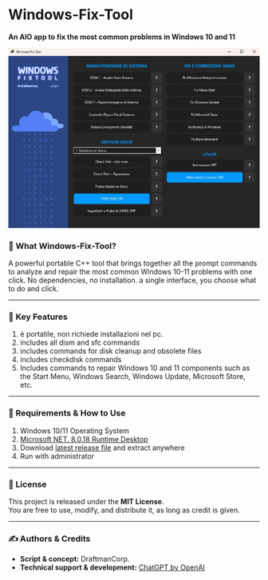 # Windows-Fix-Tool
**An AIO app to fix the most common problems in Windows 10 and 11**

![Preview](https://github.com/DraftmanCorp/Windows-Fix-Tool/blob/main/Preview/1.2.1.jpg)

### 🧠 What Windows-Fix-Tool?

A powerful portable C++ tool that brings together all the prompt commands to analyze and repair the most common Windows 10-11 problems with one click. No dependencies, no installation. a single interface, you choose what to do and click.

---

### 📝 Key Features
1. è portatile, non richiede installazioni nel pc.
2. includes all dism and sfc commands
3. includes commands for disk cleanup and obsolete files
4. includes checkdisk commands
5. Includes commands to repair Windows 10 and 11 components such as the Start Menu, Windows Search, Windows Update, Microsoft Store, etc.

---

### 🚀 Requirements & How to Use
1. Windows 10/11 Operating System
2. [Microsoft NET. 8.0.18 Runtime Desktop](https://dotnet.microsoft.com/it-it/download/dotnet/thank-you/runtime-desktop-8.0.18-windows-x64-installer)
3. Download [latest release file](https://github.com/DraftmanCorp/Windows-Fix-Tool/releases) and extract anywhere
4. Run with administrator

---

### 📄 License
This project is released under the **MIT License**.  
You are free to use, modify, and distribute it, as long as credit is given.

---

### ✍️ Authors & Credits
- **Script & concept:** DraftmanCorp.
- **Technical support & development:** [ChatGPT by OpenAI](https://openai.com/chatgpt)

